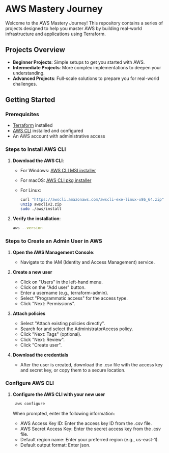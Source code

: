 # AWS Mastery Journey

Welcome to the AWS Mastery Journey! This repository contains a series of projects designed to help you master AWS by building real-world infrastructure and applications using Terraform.

## Projects Overview

- **Beginner Projects**: Simple setups to get you started with AWS.
- **Intermediate Projects**: More complex implementations to deepen your understanding.
- **Advanced Projects**: Full-scale solutions to prepare you for real-world challenges.

## Getting Started

### Prerequisites

- [Terraform](https://www.terraform.io/downloads.html) installed
- [AWS CLI](https://aws.amazon.com/cli/) installed and configured
- An AWS account with administrative access

### Steps to Install AWS CLI

1. **Download the AWS CLI**:

   - For Windows: [AWS CLI MSI installer](https://awscli.amazonaws.com/AWSCLIV2.msi)
   - For macOS: [AWS CLI pkg installer](https://awscli.amazonaws.com/AWSCLIV2.pkg)
   - For Linux:

     ```bash
     curl "https://awscli.amazonaws.com/awscli-exe-linux-x86_64.zip" -o "awscliv2.zip"
     unzip awscliv2.zip
     sudo ./aws/install
     ```

2. **Verify the installation**:

   ```bash
   aws --version
   ```

### Steps to Create an Admin User in AWS

1. **Open the AWS Management Console**:

   - Navigate to the IAM (Identity and Access Management) service.

2. **Create a new user**

   - Click on "Users" in the left-hand menu.
   - Click on the "Add user" button.
   - Enter a username (e.g., terraform-admin).
   - Select "Programmatic access" for the access type.
   - Click "Next: Permissions".

3. **Attach policies**

   - Select "Attach existing policies directly".
   - Search for and select the AdministratorAccess policy.
   - Click "Next: Tags" (optional).
   - Click "Next: Review".
   - Click "Create user".

4. **Download the credentials**

   - After the user is created, download the .csv file with the access key and secret key, or copy them to a secure location.

### Configure AWS CLI

1. **Configure the AWS CLI with your new user**

   ```bash
    aws configure
   ```

   When prompted, enter the following information:

   - AWS Access Key ID: Enter the access key ID from the .csv file.
   - AWS Secret Access Key: Enter the secret access key from the .csv file.
   - Default region name: Enter your preferred region (e.g., us-east-1).
   - Default output format: Enter json.
